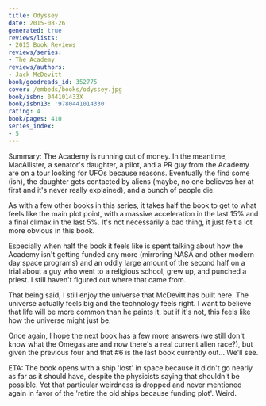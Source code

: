 ```yaml
---
title: Odyssey
date: 2015-08-26
generated: true
reviews/lists:
- 2015 Book Reviews
reviews/series:
- The Academy
reviews/authors:
- Jack McDevitt
book/goodreads_id: 352775
cover: /embeds/books/odyssey.jpg
book/isbn: 044101433X
book/isbn13: '9780441014330'
rating: 4
book/pages: 410
series_index:
- 5
---
```

Summary: The Academy is running out of money. In the meantime, MacAllister, a senator's daughter, a pilot, and a PR guy from the Academy are on a tour looking for UFOs because reasons. Eventually the find some (ish), the daughter gets contacted by aliens (maybe, no one believes her at first and it's never really explained), and a bunch of people die.  

As with a few other books in this series, it takes half the book to get to what feels like the main plot point, with a massive acceleration in the last 15% and a final climax in the last 5%. It's not necessarily a bad thing, it just felt a lot more obvious in this book.  

<!--more-->

Especially when half the book it feels like is spent talking about how the Academy isn't getting funded any more (mirroring NASA and other modern day space programs) and an oddly large amount of the second half on a trial about a guy who went to a religious school, grew up, and punched a priest. I still haven't figured out where that came from.  

That being said, I still enjoy the universe that McDevitt has built here. The universe actually feels big and the technology feels right. I want to believe that life will be more common than he paints it, but if it's not, this feels like how the universe might just be.  

Once again, I hope the next book has a few more answers (we still don't know what the Omegas are and now there's a real current alien race?), but given the previous four and that #6 is the last book currently out... We'll see.  

ETA: The book opens with a ship 'lost' in space because it didn't go nearly as far as it should have, despite the physicists saying that shouldn't be possible. Yet that particular weirdness is dropped and never mentioned again in favor of the 'retire the old ships because funding plot'. Weird.